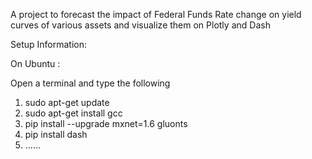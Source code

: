 A project to forecast the impact of Federal Funds Rate change on yield curves of various assets and visualize them on Plotly and Dash

Setup Information:

On Ubuntu :

Open a terminal and type the following
1. sudo apt-get update
2. sudo apt-get install gcc
3. pip install --upgrade mxnet=1.6 gluonts
4. pip install dash
5. ......
